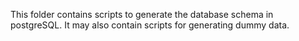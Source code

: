 This folder contains scripts to generate the database schema in postgreSQL.
It may also contain scripts for generating dummy data.

